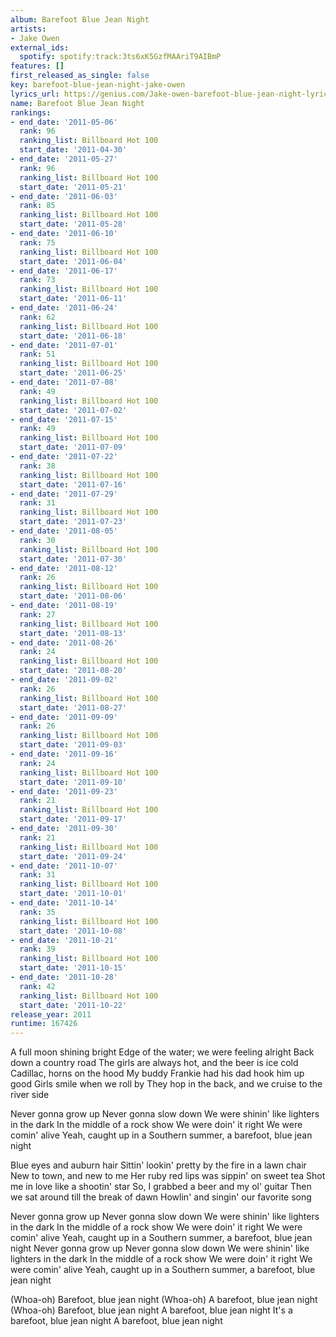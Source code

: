 ```yaml
---
album: Barefoot Blue Jean Night
artists:
- Jake Owen
external_ids:
  spotify: spotify:track:3ts6xK5GzfMAAriT9AIBmP
features: []
first_released_as_single: false
key: barefoot-blue-jean-night-jake-owen
lyrics_url: https://genius.com/Jake-owen-barefoot-blue-jean-night-lyrics
name: Barefoot Blue Jean Night
rankings:
- end_date: '2011-05-06'
  rank: 96
  ranking_list: Billboard Hot 100
  start_date: '2011-04-30'
- end_date: '2011-05-27'
  rank: 96
  ranking_list: Billboard Hot 100
  start_date: '2011-05-21'
- end_date: '2011-06-03'
  rank: 85
  ranking_list: Billboard Hot 100
  start_date: '2011-05-28'
- end_date: '2011-06-10'
  rank: 75
  ranking_list: Billboard Hot 100
  start_date: '2011-06-04'
- end_date: '2011-06-17'
  rank: 73
  ranking_list: Billboard Hot 100
  start_date: '2011-06-11'
- end_date: '2011-06-24'
  rank: 62
  ranking_list: Billboard Hot 100
  start_date: '2011-06-18'
- end_date: '2011-07-01'
  rank: 51
  ranking_list: Billboard Hot 100
  start_date: '2011-06-25'
- end_date: '2011-07-08'
  rank: 49
  ranking_list: Billboard Hot 100
  start_date: '2011-07-02'
- end_date: '2011-07-15'
  rank: 49
  ranking_list: Billboard Hot 100
  start_date: '2011-07-09'
- end_date: '2011-07-22'
  rank: 38
  ranking_list: Billboard Hot 100
  start_date: '2011-07-16'
- end_date: '2011-07-29'
  rank: 31
  ranking_list: Billboard Hot 100
  start_date: '2011-07-23'
- end_date: '2011-08-05'
  rank: 30
  ranking_list: Billboard Hot 100
  start_date: '2011-07-30'
- end_date: '2011-08-12'
  rank: 26
  ranking_list: Billboard Hot 100
  start_date: '2011-08-06'
- end_date: '2011-08-19'
  rank: 27
  ranking_list: Billboard Hot 100
  start_date: '2011-08-13'
- end_date: '2011-08-26'
  rank: 24
  ranking_list: Billboard Hot 100
  start_date: '2011-08-20'
- end_date: '2011-09-02'
  rank: 26
  ranking_list: Billboard Hot 100
  start_date: '2011-08-27'
- end_date: '2011-09-09'
  rank: 26
  ranking_list: Billboard Hot 100
  start_date: '2011-09-03'
- end_date: '2011-09-16'
  rank: 24
  ranking_list: Billboard Hot 100
  start_date: '2011-09-10'
- end_date: '2011-09-23'
  rank: 21
  ranking_list: Billboard Hot 100
  start_date: '2011-09-17'
- end_date: '2011-09-30'
  rank: 21
  ranking_list: Billboard Hot 100
  start_date: '2011-09-24'
- end_date: '2011-10-07'
  rank: 31
  ranking_list: Billboard Hot 100
  start_date: '2011-10-01'
- end_date: '2011-10-14'
  rank: 35
  ranking_list: Billboard Hot 100
  start_date: '2011-10-08'
- end_date: '2011-10-21'
  rank: 39
  ranking_list: Billboard Hot 100
  start_date: '2011-10-15'
- end_date: '2011-10-28'
  rank: 42
  ranking_list: Billboard Hot 100
  start_date: '2011-10-22'
release_year: 2011
runtime: 167426
---
```

A full moon shining bright
Edge of the water; we were feeling alright
Back down a country road
The girls are always hot, and the beer is ice cold
Cadillac, horns on the hood
My buddy Frankie had his dad hook him up good
Girls smile when we roll by
They hop in the back, and we cruise to the river side


Never gonna grow up
Never gonna slow down
We were shinin' like lighters in the dark
In the middle of a rock show
We were doin' it right
We were comin' alive
Yeah, caught up in a Southern summer, a barefoot, blue jean night


Blue eyes and auburn hair
Sittin' lookin' pretty by the fire in a lawn chair
New to town, and new to me
Her ruby red lips was sippin' on sweet tea
Shot me in love like a shootin' star
So, I grabbed a beer and my ol' guitar
Then we sat around till the break of dawn
Howlin' and singin' our favorite song


Never gonna grow up
Never gonna slow down
We were shinin' like lighters in the dark
In the middle of a rock show
We were doin' it right
We were comin' alive
Yeah, caught up in a Southern summer, a barefoot, blue jean night
Never gonna grow up
Never gonna slow down
We were shinin' like lighters in the dark
In the middle of a rock show
We were doin' it right
We were comin' alive
Yeah, caught up in a Southern summer, a barefoot, blue jean night


(Whoa-oh)
Barefoot, blue jean night
(Whoa-oh)
A barefoot, blue jean night
(Whoa-oh)
Barefoot, blue jean night
A barefoot, blue jean night
It's a barefoot, blue jean night
A barefoot, blue jean night
